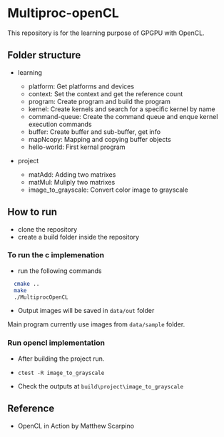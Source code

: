 # Multiproc-openCL
This repository is for the learning purpose of GPGPU with OpenCL.

## Folder structure

- learning
    - platform: Get platforms and devices
    - context: Set the context and get the reference count
    - program: Create program and build the program
    - kernel: Create kernels and search for a specific kernel by name
    - command-queue: Create the command queue and enque kernel execution commands
    - buffer: Create buffer and sub-buffer, get info
    - mapNcopy: Mapping and copying buffer objects
    - hello-world: First kernal program

- project
    - matAdd: Adding two matrixes
    - matMul: Muliply two matrixes
    - image_to_grayscale: Convert color image to grayscale

## How to run

- clone the repository
- create a build folder inside the repository

### To run the c implemenation

- run the following commands
```bash
  cmake ..
  make
  ./MultiprocOpenCL
```
- Output images will be saved in `data/out` folder

Main program currently use images from `data/sample` folder.

### Run opencl implementation
- After building the project run.

- `ctest -R image_to_grayscale`

- Check the outputs at `build\project\image_to_grayscale`

## Reference

- OpenCL in Action by Matthew Scarpino